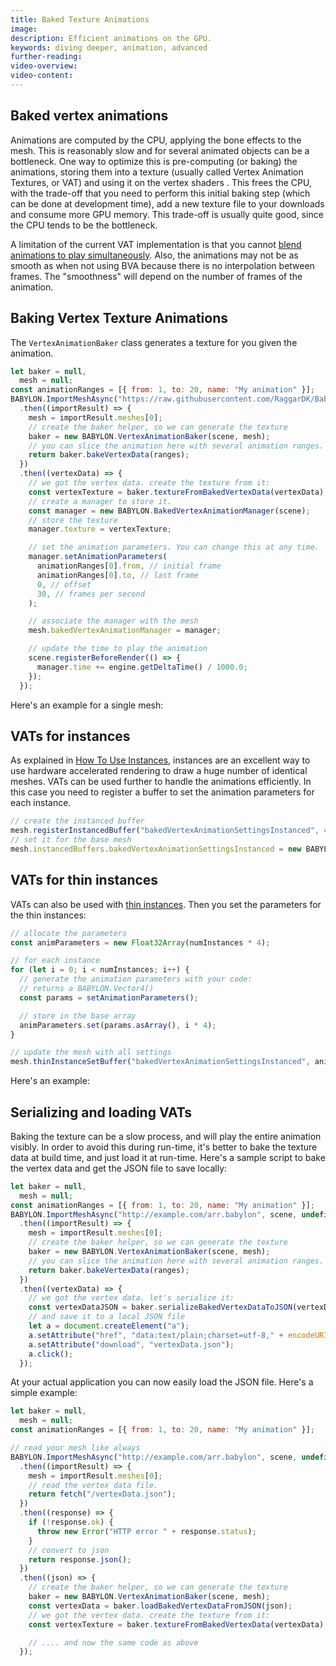 ```yaml
---
title: Baked Texture Animations
image:
description: Efficient animations on the GPU.
keywords: diving deeper, animation, advanced
further-reading:
video-overview:
video-content:
---
```


## Baked vertex animations

Animations are computed by the CPU, applying the bone effects to the mesh. This is reasonably slow and for several animated objects can be a bottleneck. One way to optimize this is pre-computing (or baking) the animations, storing them into a texture (usually called Vertex Animation Textures, or VAT) and using it on the vertex shaders . This frees the CPU, with the trade-off that you need to perform this initial baking step (which can be done at development time), add a new texture file to your downloads and consume more GPU memory. This trade-off is usually quite good, since the CPU tends to be the bottleneck.

A limitation of the current VAT implementation is that you cannot [blend animations to play simultaneously](./advanced_animations#animation-blending). Also, the animations may not be as smooth as when not using BVA because there is no interpolation between frames. The "smoothness" will depend on the number of frames of the animation.

## Baking Vertex Texture Animations

The `VertexAnimationBaker` class generates a texture for you given the animation.

```javascript
let baker = null,
  mesh = null;
const animationRanges = [{ from: 1, to: 20, name: "My animation" }];
BABYLON.ImportMeshAsync("https://raw.githubusercontent.com/RaggarDK/Baby/baby/arr.babylon", scene, undefined)
  .then((importResult) => {
    mesh = importResult.meshes[0];
    // create the baker helper, so we can generate the texture
    baker = new BABYLON.VertexAnimationBaker(scene, mesh);
    // you can slice the animation here with several animation ranges.
    return baker.bakeVertexData(ranges);
  })
  .then((vertexData) => {
    // we got the vertex data. create the texture from it:
    const vertexTexture = baker.textureFromBakedVertexData(vertexData);
    // create a manager to store it.
    const manager = new BABYLON.BakedVertexAnimationManager(scene);
    // store the texture
    manager.texture = vertexTexture;

    // set the animation parameters. You can change this at any time.
    manager.setAnimationParameters(
      animationRanges[0].from, // initial frame
      animationRanges[0].to, // last frame
      0, // offset
      30, // frames per second
    );

    // associate the manager with the mesh
    mesh.bakedVertexAnimationManager = manager;

    // update the time to play the animation
    scene.registerBeforeRender(() => {
      manager.time += engine.getDeltaTime() / 1000.0;
    });
  });
```

Here's an example for a single mesh:

<Playground id="#CP2RN9#235" title="Vertex Texture Animations" description="An example of playing a vertex texture animation."/>

## VATs for instances

As explained in [How To Use Instances](/features/featuresDeepDive/mesh/copies/instances), instances are an excellent way to use hardware accelerated rendering to draw a huge number of identical meshes. VATs can be used further to handle the animations efficiently. In this case you need to register a buffer to set the animation parameters for each instance.

```javascript
// create the instanced buffer
mesh.registerInstancedBuffer("bakedVertexAnimationSettingsInstanced", 4);
// set it for the base mesh
mesh.instancedBuffers.bakedVertexAnimationSettingsInstanced = new BABYLON.Vector4(0, 0, 0, 0);
```

<Playground id="#CP2RN9#18" title="Vertex Texture Animations on instances" description="An example of playing VATs on instances."/>

## VATs for thin instances

VATs can also be used with [thin instances](/features/featuresDeepDive/mesh/copies/thinInstances). Then you set the parameters for the thin instances:

```javascript
// allocate the parameters
const animParameters = new Float32Array(numInstances * 4);

// for each instance
for (let i = 0; i < numInstances; i++) {
  // generate the animation parameters with your code:
  // returns a BABYLON.Vector4()
  const params = setAnimationParameters();

  // store in the base array
  animParameters.set(params.asArray(), i * 4);
}

// update the mesh with all settings
mesh.thinInstanceSetBuffer("bakedVertexAnimationSettingsInstanced", animParameters, 4);
```

Here's an example:

<Playground id="#CP2RN9#20" title="Vertex Texture Animations on thin instances" description="An example of playing VATs on thin instances."/>

## Serializing and loading VATs

Baking the texture can be a slow process, and will play the entire animation visibly. In order to avoid this during run-time, it's better to bake the texture data at build time, and just load it at run-time. Here's a sample script to bake the vertex data and get the JSON file to save locally:

```javascript
let baker = null,
  mesh = null;
const animationRanges = [{ from: 1, to: 20, name: "My animation" }];
BABYLON.ImportMeshAsync("http://example.com/arr.babylon", scene, undefined)
  .then((importResult) => {
    mesh = importResult.meshes[0];
    // create the baker helper, so we can generate the texture
    baker = new BABYLON.VertexAnimationBaker(scene, mesh);
    // you can slice the animation here with several animation ranges.
    return baker.bakeVertexData(ranges);
  })
  .then((vertexData) => {
    // we got the vertex data. let's serialize it:
    const vertexDataJSON = baker.serializeBakedVertexDataToJSON(vertexData);
    // and save it to a local JSON file
    let a = document.createElement("a");
    a.setAttribute("href", "data:text/plain;charset=utf-8," + encodeURIComponent(vertexDataJSON));
    a.setAttribute("download", "vertexData.json");
    a.click();
  });
```

At your actual application you can now easily load the JSON file. Here's a simple example:

```javascript
let baker = null,
  mesh = null;
const animationRanges = [{ from: 1, to: 20, name: "My animation" }];

// read your mesh like always
BABYLON.ImportMeshAsync("http://example.com/arr.babylon", scene, undefined)
  .then((importResult) => {
    mesh = importResult.meshes[0];
    // read the vertex data file.
    return fetch("/vertexData.json");
  })
  .then((response) => {
    if (!response.ok) {
      throw new Error("HTTP error " + response.status);
    }
    // convert to json
    return response.json();
  })
  .then((json) => {
    // create the baker helper, so we can generate the texture
    baker = new BABYLON.VertexAnimationBaker(scene, mesh);
    const vertexData = baker.loadBakedVertexDataFromJSON(json);
    // we got the vertex data. create the texture from it:
    const vertexTexture = baker.textureFromBakedVertexData(vertexData);

    // .... and now the same code as above
  });
```
